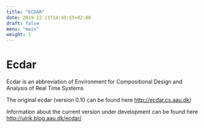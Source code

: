 ```yaml
---
title: "ECDAR"
date: 2019-12-11T14:45:55+02:00
draft: false
menu: "main"
weight: 1
---
```


# Ecdar

Ecdar is an abbreviation of Environment for Compositional Design and Analysis of Real Time Systems

The original ecdar (version 0.10 can be found here http://ecdar.cs.aau.dk)

Information about the current version under development can be found here http://ulrik.blog.aau.dk/ecdar/



